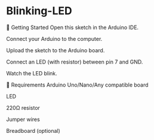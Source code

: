 # Blinking-LED

🚀 Getting Started
Open this sketch in the Arduino IDE.

Connect your Arduino to the computer.

Upload the sketch to the Arduino board.

Connect an LED (with resistor) between pin 7 and GND.

Watch the LED blink.

🔧 Requirements
Arduino Uno/Nano/Any compatible board

LED

220Ω resistor

Jumper wires

Breadboard (optional)
